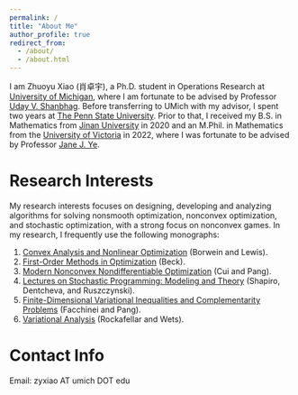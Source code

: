 ```yaml
---
permalink: /
title: "About Me"
author_profile: true
redirect_from: 
  - /about/
  - /about.html
---
```


I am Zhuoyu Xiao (肖卓宇), a Ph.D. student in Operations Research at [University of Michigan](https://umich.edu/), where I am fortunate to be advised by Professor [Uday V. Shanbhag](https://udaybag2.github.io/). Before transferring to UMich with my advisor, I spent two years at [The Penn State University](https://www.psu.edu/). Prior to that, I received my B.S. in Mathematics from [Jinan University](https://english.jnu.edu.cn/) in 2020 and an M.Phil. in Mathematics from the [University of Victoria](https://www.uvic.ca/) in 2022, where I was fortunate to be advised by Professor [Jane J. Ye](https://web.uvic.ca/~janeye/).


Research Interests
======
My research interests focuses on designing, developing and analyzing algorithms for solving nonsmooth optimization, nonconvex optimization, and stochastic optimization, with a strong focus on nonconvex games. In my research, I frequently use the following monographs:

1. [Convex Analysis and Nonlinear Optimization](https://link.springer.com/book/10.1007/978-0-387-31256-9) (Borwein and Lewis).
2. [First-Order Methods in Optimization](https://epubs.siam.org/doi/book/10.1137/1.9781611974997) (Beck).
3. [Modern Nonconvex Nondifferentiable Optimization](https://epubs.siam.org/doi/book/10.1137/1.9781611976748) (Cui and Pang).
4. [Lectures on Stochastic Programming: Modeling and Theory](https://epubs.siam.org/doi/book/10.1137/1.9781611976595) (Shapiro, Dentcheva, and Ruszczynski).
5. [Finite-Dimensional Variational Inequalities and Complementarity Problems](https://link.springer.com/book/10.1007/b97543) (Facchinei and Pang).
6. [Variational Analysis](https://link.springer.com/book/10.1007/978-3-642-02431-3) (Rockafellar and Wets).


Contact Info
======
Email: zyxiao AT umich DOT edu
